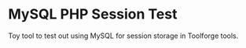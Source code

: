 MySQL PHP Session Test
======================

Toy tool to test out using MySQL for session storage in Toolforge tools.
